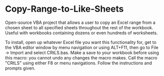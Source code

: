 # Copy-Range-to-Like-Sheets
Open-source VBA project that allows a user to copy an Excel range from a chosen sheet to all specified sheets throughout the rest of the workbook. Useful with workbooks containing dozens or even hundreds of worksheets.

To install, open up whatever Excel file you want this functionality for, get to the VBA editor window by menu navigation or using ALT+F11, then go to File -> Import and select CRtLS.bas. Make a save to your workbook before using this macro: you cannot undo any changes the macro makes. Call the macro "CRtLS" using either F8 or menu navigations. Follow the instructions and prompts given.
